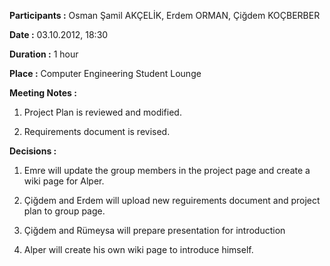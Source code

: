 **Participants :** Osman Şamil AKÇELİK, Erdem ORMAN, Çiğdem KOÇBERBER

**Date :** 03.10.2012, 18:30

**Duration :** 1 hour

**Place :** Computer Engineering Student Lounge

**Meeting Notes :**

1) Project Plan is reviewed and modified.

2) Requirements document is revised.

**Decisions :**

1) Emre will update the group members in the project page and create a wiki page for Alper.

2) Çiğdem and Erdem will upload new reguirements document and project plan to group page.

3) Çiğdem and Rümeysa will prepare presentation for introduction

4) Alper will create his own wiki page to introduce himself.